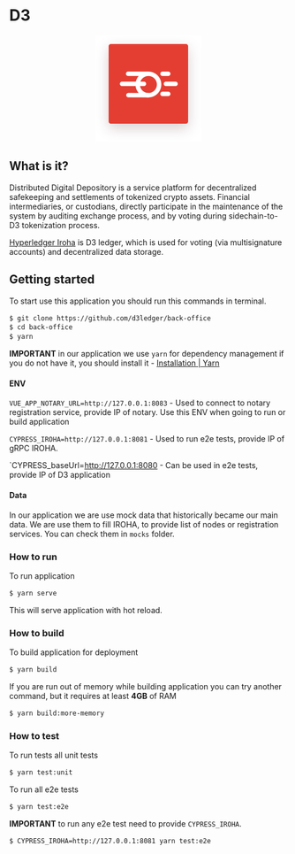 
# D3
<p align="center">
  <img src="src/assets/logo.svg">
</p>

## What is it?
Distributed Digital Depository is a service platform for decentralized safekeeping and settlements of tokenized crypto assets. Financial intermediaries, or custodians, directly participate in the maintenance of the system by auditing exchange process, and by voting during sidechain-to-D3 tokenization process.

[Hyperledger Iroha](https://github.com/hyperledger/iroha) is D3 ledger, which is used for voting (via multisignature accounts) and decentralized data storage.

## Getting started
To start use this application you should run this commands in terminal.
``` bash
$ git clone https://github.com/d3ledger/back-office
$ cd back-office
$ yarn
```

**IMPORTANT** in our application we use `yarn` for dependency management if you do not have it, you should install it - [Installation | Yarn](https://yarnpkg.com/en/docs/install)

#### ENV
`VUE_APP_NOTARY_URL=http://127.0.0.1:8083` - Used to connect to notary registration service, provide IP of notary. Use this ENV when going to run or build application

`CYPRESS_IROHA=http://127.0.0.1:8081` - Used to run e2e tests, provide IP of gRPC IROHA.

`CYPRESS_baseUrl=http://127.0.0.1:8080 - Can be used in e2e tests, provide IP of D3 application

#### Data
In our application we are use mock data that historically became our main data. We are use them to fill IROHA, to provide list of nodes or registration services. You can check them in `mocks` folder.

### How to run
To run application
``` bash
$ yarn serve
```
This will serve application with hot reload.

### How to build
To build application for deployment
``` bash
$ yarn build
```

If you are run out of memory while building application you can try another command, but it requires at least **4GB** of RAM
``` bash
$ yarn build:more-memory
```

### How to test
To run tests all unit tests
``` bash
$ yarn test:unit
```

To run all e2e tests
``` bash
$ yarn test:e2e
```

**IMPORTANT** to run any e2e test need to provide `CYPRESS_IROHA`.

``` bash
$ CYPRESS_IROHA=http://127.0.0.1:8081 yarn test:e2e
```